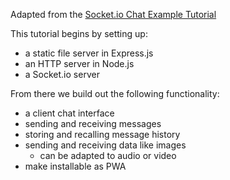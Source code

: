 Adapted from the [Socket.io Chat Example Tutorial](https://socket.io/docs/v4/tutorial/introduction)

This tutorial begins by setting up:
- a static file server in Express.js
- an HTTP server in Node.js
- a Socket.io server 

From there we build out the following functionality:
- a client chat interface
- sending and receiving messages
- storing and recalling message history
- sending and receiving data like images
    - can be adapted to audio or video
- make installable as PWA